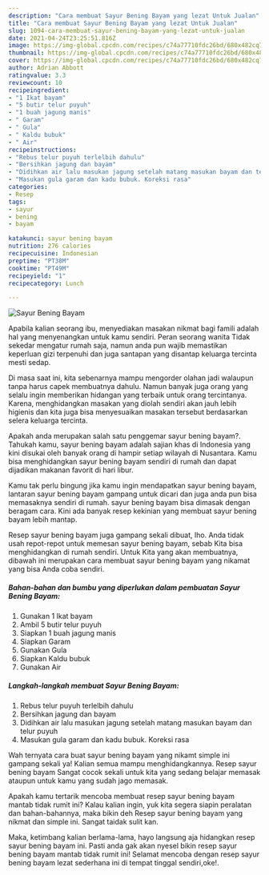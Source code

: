 ```yaml
---
description: "Cara membuat Sayur Bening Bayam yang lezat Untuk Jualan"
title: "Cara membuat Sayur Bening Bayam yang lezat Untuk Jualan"
slug: 1094-cara-membuat-sayur-bening-bayam-yang-lezat-untuk-jualan
date: 2021-04-24T23:25:51.816Z
image: https://img-global.cpcdn.com/recipes/c74a77710fdc26bd/680x482cq70/sayur-bening-bayam-foto-resep-utama.jpg
thumbnail: https://img-global.cpcdn.com/recipes/c74a77710fdc26bd/680x482cq70/sayur-bening-bayam-foto-resep-utama.jpg
cover: https://img-global.cpcdn.com/recipes/c74a77710fdc26bd/680x482cq70/sayur-bening-bayam-foto-resep-utama.jpg
author: Adrian Abbott
ratingvalue: 3.3
reviewcount: 10
recipeingredient:
- "1 Ikat bayam"
- "5 butir telur puyuh"
- "1 buah jagung manis"
- " Garam"
- " Gula"
- " Kaldu bubuk"
- " Air"
recipeinstructions:
- "Rebus telur puyuh terlelbih dahulu"
- "Bersihkan jagung dan bayam"
- "Didihkan air lalu masukan jagung setelah matang masukan bayam dan telur puyuh"
- "Masukan gula garam dan kadu bubuk. Koreksi rasa"
categories:
- Resep
tags:
- sayur
- bening
- bayam

katakunci: sayur bening bayam 
nutrition: 276 calories
recipecuisine: Indonesian
preptime: "PT38M"
cooktime: "PT49M"
recipeyield: "1"
recipecategory: Lunch

---
```



![Sayur Bening Bayam](https://img-global.cpcdn.com/recipes/c74a77710fdc26bd/680x482cq70/sayur-bening-bayam-foto-resep-utama.jpg)

Apabila kalian seorang ibu, menyediakan masakan nikmat bagi famili adalah hal yang menyenangkan untuk kamu sendiri. Peran seorang  wanita Tidak sekedar mengatur rumah saja, namun anda pun wajib memastikan keperluan gizi terpenuhi dan juga santapan yang disantap keluarga tercinta mesti sedap.

Di masa  saat ini, kita sebenarnya mampu mengorder olahan jadi walaupun tanpa harus capek membuatnya dahulu. Namun banyak juga orang yang selalu ingin memberikan hidangan yang terbaik untuk orang tercintanya. Karena, menghidangkan masakan yang diolah sendiri akan jauh lebih higienis dan kita juga bisa menyesuaikan masakan tersebut berdasarkan selera keluarga tercinta. 



Apakah anda merupakan salah satu penggemar sayur bening bayam?. Tahukah kamu, sayur bening bayam adalah sajian khas di Indonesia yang kini disukai oleh banyak orang di hampir setiap wilayah di Nusantara. Kamu bisa menghidangkan sayur bening bayam sendiri di rumah dan dapat dijadikan makanan favorit di hari libur.

Kamu tak perlu bingung jika kamu ingin mendapatkan sayur bening bayam, lantaran sayur bening bayam gampang untuk dicari dan juga anda pun bisa memasaknya sendiri di rumah. sayur bening bayam bisa dimasak dengan beragam cara. Kini ada banyak resep kekinian yang membuat sayur bening bayam lebih mantap.

Resep sayur bening bayam juga gampang sekali dibuat, lho. Anda tidak usah repot-repot untuk memesan sayur bening bayam, sebab Kita bisa menghidangkan di rumah sendiri. Untuk Kita yang akan membuatnya, dibawah ini merupakan cara membuat sayur bening bayam yang nikamat yang bisa Anda coba sendiri.

<!--inarticleads1-->

##### Bahan-bahan dan bumbu yang diperlukan dalam pembuatan Sayur Bening Bayam:

1. Gunakan 1 Ikat bayam
1. Ambil 5 butir telur puyuh
1. Siapkan 1 buah jagung manis
1. Siapkan  Garam
1. Gunakan  Gula
1. Siapkan  Kaldu bubuk
1. Gunakan  Air




<!--inarticleads2-->

##### Langkah-langkah membuat Sayur Bening Bayam:

1. Rebus telur puyuh terlelbih dahulu
1. Bersihkan jagung dan bayam
1. Didihkan air lalu masukan jagung setelah matang masukan bayam dan telur puyuh
1. Masukan gula garam dan kadu bubuk. Koreksi rasa




Wah ternyata cara buat sayur bening bayam yang nikamt simple ini gampang sekali ya! Kalian semua mampu menghidangkannya. Resep sayur bening bayam Sangat cocok sekali untuk kita yang sedang belajar memasak ataupun untuk kamu yang sudah jago memasak.

Apakah kamu tertarik mencoba membuat resep sayur bening bayam mantab tidak rumit ini? Kalau kalian ingin, yuk kita segera siapin peralatan dan bahan-bahannya, maka bikin deh Resep sayur bening bayam yang nikmat dan simple ini. Sangat taidak sulit kan. 

Maka, ketimbang kalian berlama-lama, hayo langsung aja hidangkan resep sayur bening bayam ini. Pasti anda gak akan nyesel bikin resep sayur bening bayam mantab tidak rumit ini! Selamat mencoba dengan resep sayur bening bayam lezat sederhana ini di tempat tinggal sendiri,oke!.

